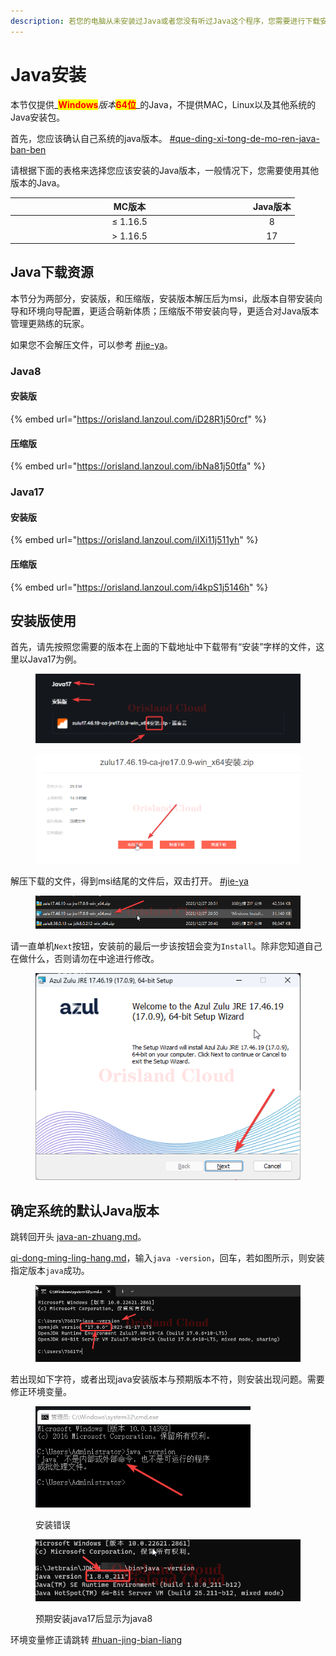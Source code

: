 ```yaml
---
description: 若您的电脑从未安装过Java或者您没有听过Java这个程序，您需要进行下载安装。
---
```


# Java安装

本节仅提供_<mark style="color:red;">**Windows**</mark>_版本_<mark style="color:red;">**64位**</mark>_的Java，不提供MAC，Linux以及其他系统的Java安装包。

首先，您应该确认自己系统的java版本。 [#que-ding-xi-tong-de-mo-ren-java-ban-ben](java-an-zhuang.md#que-ding-xi-tong-de-mo-ren-java-ban-ben "mention")

请根据下面的表格来选择您应该安装的Java版本，一般情况下，您需要使用其他版本的Java。

<table><thead><tr><th width="367" align="center">MC版本</th><th align="center">Java版本</th></tr></thead><tbody><tr><td align="center">≤ 1.16.5</td><td align="center">8</td></tr><tr><td align="center">> 1.16.5</td><td align="center">17</td></tr></tbody></table>

## Java下载资源

本节分为两部分，安装版，和压缩版，安装版本解压后为msi，此版本自带安装向导和环境向导配置，更适合萌新体质；压缩版不带安装向导，更适合对Java版本管理更熟练的玩家。

如果您不会解压文件，可以参考 [#jie-ya](../../../../fu-wu-qi-guan-li-yu-kong-zhi/shang-chuan-wen-jian/windows/ya-suo-yu-jie-ya.md#jie-ya "mention")。

### Java8

#### 安装版

{% embed url="https://orisland.lanzoul.com/iD28R1j50rcf" %}

#### 压缩版

{% embed url="https://orisland.lanzoul.com/ibNa81j50tfa" %}

### Java17

#### 安装版

{% embed url="https://orisland.lanzoul.com/iIXi11j511yh" %}

#### 压缩版

{% embed url="https://orisland.lanzoul.com/i4kpS1j5146h" %}

## 安装版使用

首先，请先按照您需要的版本在上面的下载地址中下载带有“安装”字样的文件，这里以Java17为例。

<figure><img src="../../../../.gitbook/assets/chrome_kWE4uIJtyu.png" alt=""><figcaption></figcaption></figure>

<figure><img src="../../../../.gitbook/assets/chrome_xg4EFh6jNT.png" alt=""><figcaption></figcaption></figure>

解压下载的文件，得到msi结尾的文件后，双击打开。 [#jie-ya](../../../../fu-wu-qi-guan-li-yu-kong-zhi/shang-chuan-wen-jian/windows/ya-suo-yu-jie-ya.md#jie-ya "mention")

<figure><img src="../../../../.gitbook/assets/explorer_D40AqX2X9j.png" alt=""><figcaption></figcaption></figure>

请一直单机`Next`按钮，安装前的最后一步该按钮会变为`Install`。除非您知道自己在做什么，否则请勿在中途进行修改。

<figure><img src="../../../../.gitbook/assets/msiexec_0nyMkdpDld.png" alt=""><figcaption></figcaption></figure>

## 确定系统的默认Java版本

跳转回开头 [java-an-zhuang.md](java-an-zhuang.md "mention")。

[qi-dong-ming-ling-hang.md](../../../../xi-tong-bian-xie-cao-zuo/qi-dong-ming-ling-hang.md "mention")，输入`java -version`，回车，若如图所示，则安装指定版本`java`成功。

<figure><img src="../../../../.gitbook/assets/WindowsTerminal_YGZnzTyWnG.png" alt=""><figcaption></figcaption></figure>

若出现如下字符，或者出现java安装版本与预期版本不符，则安装出现问题。需要修正环境变量。

<figure><img src="../../../../.gitbook/assets/image (47).png" alt=""><figcaption><p>安装错误</p></figcaption></figure>

<figure><img src="../../../../.gitbook/assets/ApplicationFrameHost_GBTvL46lTL.png" alt=""><figcaption><p>预期安装java17后显示为java8</p></figcaption></figure>

环境变量修正请跳转 [#huan-jing-bian-liang](../../../../you-xi-huan-jing/java/zai-ben-zhan-wai-an-zhuang.md#huan-jing-bian-liang "mention")
